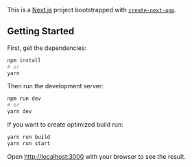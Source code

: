 This is a [Next.js](https://nextjs.org/) project bootstrapped with [`create-next-app`](https://github.com/vercel/next.js/tree/canary/packages/create-next-app).

## Getting Started

First, get the dependencies:

```bash
npm install
# or
yarn
```

Then run the development server:

```bash
npm run dev
# or
yarn dev
```

If you want to create optimized build run:

```bash
yarn run build
yarn run start
```

Open [http://localhost:3000](http://localhost:3000) with your browser to see the result.
